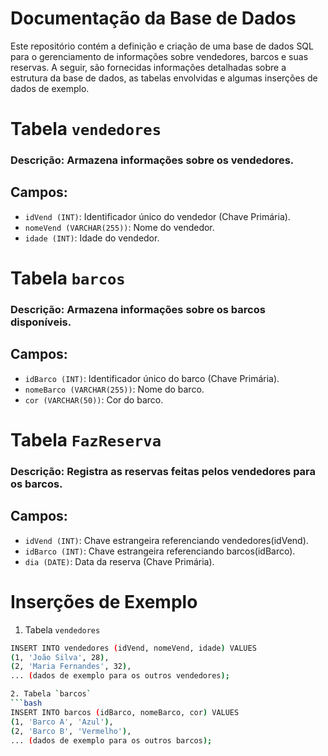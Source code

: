 # Documentação da Base de Dados
Este repositório contém a definição e criação de uma base de dados SQL para o gerenciamento de informações sobre vendedores, barcos e suas reservas. A seguir, são fornecidas informações detalhadas sobre a estrutura da base de dados, as tabelas envolvidas e algumas inserções de dados de exemplo.

# Tabela `vendedores`
### Descrição: Armazena informações sobre os vendedores.

## Campos:

- `idVend (INT)`: Identificador único do vendedor (Chave Primária).
- `nomeVend (VARCHAR(255))`: Nome do vendedor.
- `idade (INT)`: Idade do vendedor.


# Tabela `barcos`
### Descrição: Armazena informações sobre os barcos disponíveis.

## Campos:

- `idBarco (INT)`: Identificador único do barco (Chave Primária).
- `nomeBarco (VARCHAR(255))`: Nome do barco.
- `cor (VARCHAR(50))`: Cor do barco.

# Tabela `FazReserva`
### Descrição: Registra as reservas feitas pelos vendedores para os barcos.

## Campos:

- `idVend (INT)`: Chave estrangeira referenciando vendedores(idVend).
- `idBarco (INT)`: Chave estrangeira referenciando barcos(idBarco).
- `dia (DATE)`: Data da reserva (Chave Primária).

# Inserções de Exemplo
 1. Tabela `vendedores`
```bash
INSERT INTO vendedores (idVend, nomeVend, idade) VALUES
(1, 'João Silva', 28),
(2, 'Maria Fernandes', 32),
... (dados de exemplo para os outros vendedores);

2. Tabela `barcos`
```bash
INSERT INTO barcos (idBarco, nomeBarco, cor) VALUES
(1, 'Barco A', 'Azul'),
(2, 'Barco B', 'Vermelho'),
... (dados de exemplo para os outros barcos);





